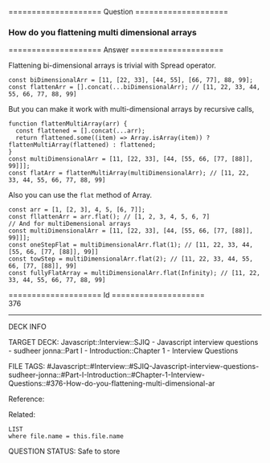 ==================== Question ====================  

### How do you flattening multi dimensional arrays  

==================== Answer ====================  

Flattening bi-dimensional arrays is trivial with Spread operator.

<!-- codeblock-start -->
<pre><code class="hljs language-javascript"><span class="hljs-keyword">const</span> biDimensionalArr = [<span class="hljs-number">11</span>, [<span class="hljs-number">22</span>, <span class="hljs-number">33</span>], [<span class="hljs-number">44</span>, <span class="hljs-number">55</span>], [<span class="hljs-number">66</span>, <span class="hljs-number">77</span>], <span class="hljs-number">88</span>, <span class="hljs-number">99</span>];
<span class="hljs-keyword">const</span> flattenArr = [].<span class="hljs-title function_">concat</span>(...biDimensionalArr); <span class="hljs-comment">// [11, 22, 33, 44, 55, 66, 77, 88, 99]</span>
</code></pre>
<!-- codeblock-end -->

But you can make it work with multi-dimensional arrays by recursive calls,

<!-- codeblock-start -->
<pre><code class="hljs language-javascript"><span class="hljs-keyword">function</span> <span class="hljs-title function_">flattenMultiArray</span>(<span class="hljs-params">arr</span>) {
  <span class="hljs-keyword">const</span> flattened = [].<span class="hljs-title function_">concat</span>(...arr);
  <span class="hljs-keyword">return</span> flattened.<span class="hljs-title function_">some</span>(<span class="hljs-function">(<span class="hljs-params">item</span>) =></span> <span class="hljs-title class_">Array</span>.<span class="hljs-title function_">isArray</span>(item)) ? <span class="hljs-title function_">flattenMultiArray</span>(flattened) : flattened;
}
<span class="hljs-keyword">const</span> multiDimensionalArr = [<span class="hljs-number">11</span>, [<span class="hljs-number">22</span>, <span class="hljs-number">33</span>], [<span class="hljs-number">44</span>, [<span class="hljs-number">55</span>, <span class="hljs-number">66</span>, [<span class="hljs-number">77</span>, [<span class="hljs-number">88</span>]], <span class="hljs-number">99</span>]]];
<span class="hljs-keyword">const</span> flatArr = <span class="hljs-title function_">flattenMultiArray</span>(multiDimensionalArr); <span class="hljs-comment">// [11, 22, 33, 44, 55, 66, 77, 88, 99]</span>
</code></pre>
<!-- codeblock-end -->

Also you can use the `flat` method of Array.

<!-- codeblock-start -->
<pre><code class="hljs language-javascript"><span class="hljs-keyword">const</span> arr = [<span class="hljs-number">1</span>, [<span class="hljs-number">2</span>, <span class="hljs-number">3</span>], <span class="hljs-number">4</span>, <span class="hljs-number">5</span>, [<span class="hljs-number">6</span>, <span class="hljs-number">7</span>]];
<span class="hljs-keyword">const</span> fllattenArr = arr.<span class="hljs-title function_">flat</span>(); <span class="hljs-comment">// [1, 2, 3, 4, 5, 6, 7]</span>
<span class="hljs-comment">// And for multiDemensional arrays</span>
<span class="hljs-keyword">const</span> multiDimensionalArr = [<span class="hljs-number">11</span>, [<span class="hljs-number">22</span>, <span class="hljs-number">33</span>], [<span class="hljs-number">44</span>, [<span class="hljs-number">55</span>, <span class="hljs-number">66</span>, [<span class="hljs-number">77</span>, [<span class="hljs-number">88</span>]], <span class="hljs-number">99</span>]]];
<span class="hljs-keyword">const</span> oneStepFlat = multiDimensionalArr.<span class="hljs-title function_">flat</span>(<span class="hljs-number">1</span>); <span class="hljs-comment">// [11, 22, 33, 44, [55, 66, [77, [88]], 99]]</span>
<span class="hljs-keyword">const</span> towStep = multiDimensionalArr.<span class="hljs-title function_">flat</span>(<span class="hljs-number">2</span>); <span class="hljs-comment">// [11, 22, 33, 44, 55, 66, [77, [88]], 99]</span>
<span class="hljs-keyword">const</span> fullyFlatArray = multiDimensionalArr.<span class="hljs-title function_">flat</span>(<span class="hljs-title class_">Infinity</span>); <span class="hljs-comment">// [11, 22, 33, 44, 55, 66, 77, 88, 99]</span>
</code></pre>
<!-- codeblock-end -->

==================== Id ====================  
376

---

DECK INFO

TARGET DECK: Javascript::Interview::SJIQ - Javascript interview questions - sudheer jonna::Part I - Introduction::Chapter 1 - Interview Questions

FILE TAGS: #Javascript::#Interview::#SJIQ-Javascript-interview-questions-sudheer-jonna::#Part-I-Introduction::#Chapter-1-Interview-Questions::#376-How-do-you-flattening-multi-dimensional-ar

Reference:

Related:

```dataview
LIST
where file.name = this.file.name
```

QUESTION STATUS: Safe to store
